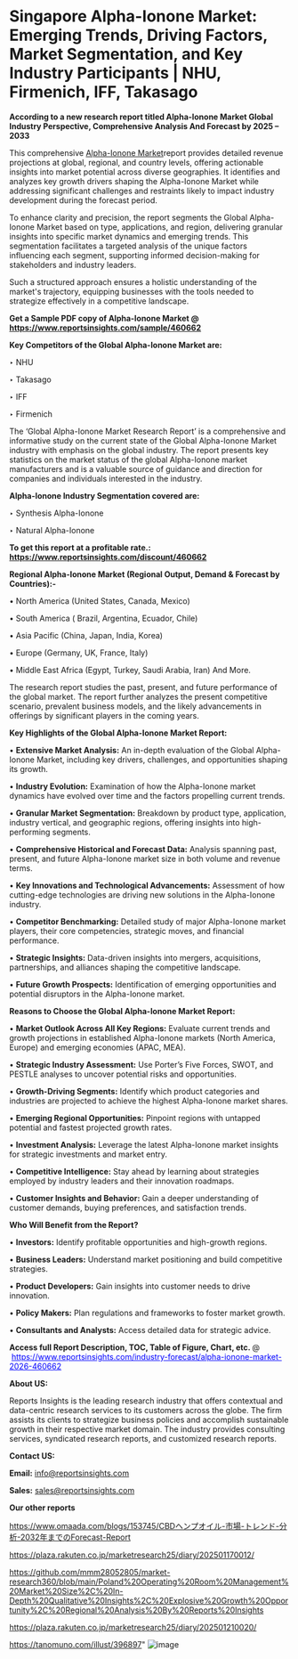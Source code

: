 # Singapore Alpha-Ionone Market: Emerging Trends, Driving Factors, Market Segmentation, and Key Industry Participants | NHU, Firmenich, IFF, Takasago

<strong>According to a new research report titled Alpha-Ionone Market Global Industry Perspective, Comprehensive Analysis And Forecast by 2025 – 2033</strong>

This comprehensive <a href=https://www.reportsinsights.com/sample/460662>Alpha-Ionone Market</a>report provides detailed revenue projections at global, regional, and country levels, offering actionable insights into market potential across diverse geographies. It identifies and analyzes key growth drivers shaping the Alpha-Ionone Market while addressing significant challenges and restraints likely to impact industry development during the forecast period.

To enhance clarity and precision, the report segments the Global Alpha-Ionone Market based on type, applications, and region, delivering granular insights into specific market dynamics and emerging trends. This segmentation facilitates a targeted analysis of the unique factors influencing each segment, supporting informed decision-making for stakeholders and industry leaders.

Such a structured approach ensures a holistic understanding of the market's trajectory, equipping businesses with the tools needed to strategize effectively in a competitive landscape.

<strong>Get a Sample PDF copy of Alpha-Ionone Market </strong><strong>@<a href=https://www.reportsinsights.com/sample/460662 style=color:#0000ff;> https://www.reportsinsights.com/sample/460662</a></strong></font>

<strong>Key Competitors of the Global Alpha-Ionone Market are:</strong>

‣ NHU

‣ Takasago

‣ IFF

‣ Firmenich

The ‘Global Alpha-Ionone Market Research Report’ is a comprehensive and informative study on the current state of the Global Alpha-Ionone Market industry with emphasis on the global industry. The report presents key statistics on the market status of the global Alpha-Ionone market manufacturers and is a valuable source of guidance and direction for companies and individuals interested in the industry.

<strong>Alpha-Ionone Industry Segmentation covered are:</strong>

‣ Synthesis Alpha-Ionone

‣ Natural Alpha-Ionone

<strong>To get this report at a profitable rate.: <a href=https://www.reportsinsights.com/discount/460662 style=color:#0000ff;>https://www.reportsinsights.com/discount/460662</a></strong></font>

<strong>Regional Alpha-Ionone Market (Regional Output, Demand &amp; Forecast by Countries):-</strong>

• North America (United States, Canada, Mexico)

• South America ( Brazil, Argentina, Ecuador, Chile)

• Asia Pacific (China, Japan, India, Korea)

• Europe (Germany, UK, France, Italy)

• Middle East Africa (Egypt, Turkey, Saudi Arabia, Iran) And More.

The research report studies the past, present, and future performance of the global market. The report further analyzes the present competitive scenario, prevalent business models, and the likely advancements in offerings by significant players in the coming years.

<strong>Key Highlights of the Global Alpha-Ionone Market Report:</strong>

• <strong>Extensive Market Analysis:</strong> An in-depth evaluation of the Global Alpha-Ionone Market, including key drivers, challenges, and opportunities shaping its growth.

• <strong>Industry Evolution:</strong> Examination of how the Alpha-Ionone market dynamics have evolved over time and the factors propelling current trends.

• <strong>Granular Market Segmentation:</strong> Breakdown by product type, application, industry vertical, and geographic regions, offering insights into high-performing segments.

• <strong>Comprehensive Historical and Forecast Data:</strong> Analysis spanning past, present, and future Alpha-Ionone market size in both volume and revenue terms.

• <strong>Key Innovations and Technological Advancements:</strong> Assessment of how cutting-edge technologies are driving new solutions in the Alpha-Ionone industry.

• <strong>Competitor Benchmarking:</strong> Detailed study of major Alpha-Ionone market players, their core competencies, strategic moves, and financial performance.

• <strong>Strategic Insights:</strong> Data-driven insights into mergers, acquisitions, partnerships, and alliances shaping the competitive landscape.

• <strong>Future Growth Prospects:</strong> Identification of emerging opportunities and potential disruptors in the Alpha-Ionone market.

<strong>Reasons to Choose the Global Alpha-Ionone Market Report:</strong>

• <strong>Market Outlook Across All Key Regions:</strong> Evaluate current trends and growth projections in established Alpha-Ionone markets (North America, Europe) and emerging economies (APAC, MEA).

• <strong>Strategic Industry Assessment:</strong> Use Porter’s Five Forces, SWOT, and PESTLE analyses to uncover potential risks and opportunities.

• <strong>Growth-Driving Segments:</strong> Identify which product categories and industries are projected to achieve the highest Alpha-Ionone market shares.

• <strong>Emerging Regional Opportunities:</strong> Pinpoint regions with untapped potential and fastest projected growth rates.

• <strong>Investment Analysis:</strong> Leverage the latest Alpha-Ionone market insights for strategic investments and market entry.

• <strong>Competitive Intelligence:</strong> Stay ahead by learning about strategies employed by industry leaders and their innovation roadmaps.

• <strong>Customer Insights and Behavior:</strong> Gain a deeper understanding of customer demands, buying preferences, and satisfaction trends.

<strong>Who Will Benefit from the Report?</strong>

• <strong>Investors:</strong> Identify profitable opportunities and high-growth regions.

• <strong>Business Leaders:</strong> Understand market positioning and build competitive strategies.

• <strong>Product Developers:</strong> Gain insights into customer needs to drive innovation.

• <strong>Policy Makers:</strong> Plan regulations and frameworks to foster market growth.

• <strong>Consultants and Analysts:</strong> Access detailed data for strategic advice.
</ul>
<strong>Access full Report Description, TOC, Table of Figure, Chart, etc. </strong>@  <a href=https://www.reportsinsights.com/industry-forecast/alpha-ionone-market-2026-460662 style=color:#0000ff;>https://www.reportsinsights.com/industry-forecast/alpha-ionone-market-2026-460662</a></font>

<strong><strong>About US</strong>:</strong>

Reports Insights is the leading research industry that offers contextual and data-centric research services to its customers across the globe. The firm assists its clients to strategize business policies and accomplish sustainable growth in their respective market domain. The industry provides consulting services, syndicated research reports, and customized research reports.

<strong>Contact US:</strong>

<p class=""""><b>Email:</b> <a href=mailto:info@reportsinsights.com>info@reportsinsights.com</a></p>
<p class=""""><b>Sales:</b> <a href=mailto:sales@reportsinsights.com>sales@reportsinsights.com</a></p>

<strong>Our other reports</strong>

<a href=https://www.omaada.com/blogs/153745/CBDヘンプオイル-市場-トレンド-分析-2032年までのForecast-Report>https://www.omaada.com/blogs/153745/CBDヘンプオイル-市場-トレンド-分析-2032年までのForecast-Report</a>

<a href=https://plaza.rakuten.co.jp/marketresearch25/diary/202501170012/>https://plaza.rakuten.co.jp/marketresearch25/diary/202501170012/</a>

<a href=https://github.com/mmm28052805/market-research360/blob/main/Poland%20Operating%20Room%20Management%20Market%20Size%2C%20In-Depth%20Qualitative%20Insights%2C%20Explosive%20Growth%20Opportunity%2C%20Regional%20Analysis%20By%20Reports%20Insights>https://github.com/mmm28052805/market-research360/blob/main/Poland%20Operating%20Room%20Management%20Market%20Size%2C%20In-Depth%20Qualitative%20Insights%2C%20Explosive%20Growth%20Opportunity%2C%20Regional%20Analysis%20By%20Reports%20Insights</a>

<a href=https://plaza.rakuten.co.jp/marketresearch25/diary/202501210020/>https://plaza.rakuten.co.jp/marketresearch25/diary/202501210020/</a>

<a href=https://tanomuno.com/illust/396897>https://tanomuno.com/illust/396897</a>"
![image](https://github.com/user-attachments/assets/8a5e2a5a-1bbc-4cc4-b3cb-9ed4e9e7e350)
